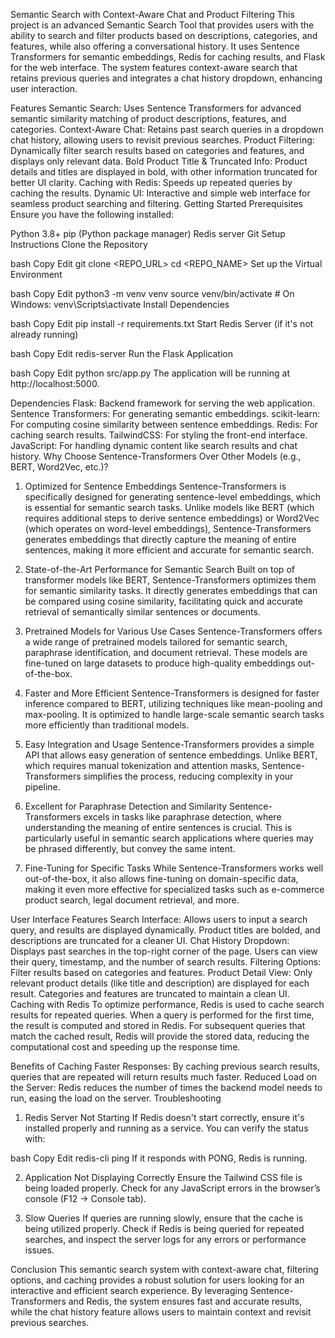 Semantic Search with Context-Aware Chat and Product Filtering
This project is an advanced Semantic Search Tool that provides users with the ability to search and filter products based on descriptions, categories, and features, while also offering a conversational history. It uses Sentence Transformers for semantic embeddings, Redis for caching results, and Flask for the web interface. The system features context-aware search that retains previous queries and integrates a chat history dropdown, enhancing user interaction.

Features
Semantic Search: Uses Sentence Transformers for advanced semantic similarity matching of product descriptions, features, and categories.
Context-Aware Chat: Retains past search queries in a dropdown chat history, allowing users to revisit previous searches.
Product Filtering: Dynamically filter search results based on categories and features, and displays only relevant data.
Bold Product Title & Truncated Info: Product details and titles are displayed in bold, with other information truncated for better UI clarity.
Caching with Redis: Speeds up repeated queries by caching the results.
Dynamic UI: Interactive and simple web interface for seamless product searching and filtering.
Getting Started
Prerequisites
Ensure you have the following installed:

Python 3.8+
pip (Python package manager)
Redis server
Git
Setup Instructions
Clone the Repository

bash
Copy
Edit
git clone <REPO_URL>
cd <REPO_NAME>
Set up the Virtual Environment

bash
Copy
Edit
python3 -m venv venv
source venv/bin/activate  # On Windows: venv\Scripts\activate
Install Dependencies

bash
Copy
Edit
pip install -r requirements.txt
Start Redis Server (if it's not already running)

bash
Copy
Edit
redis-server
Run the Flask Application

bash
Copy
Edit
python src/app.py
The application will be running at http://localhost:5000.

Dependencies
Flask: Backend framework for serving the web application.
Sentence Transformers: For generating semantic embeddings.
scikit-learn: For computing cosine similarity between sentence embeddings.
Redis: For caching search results.
TailwindCSS: For styling the front-end interface.
JavaScript: For handling dynamic content like search results and chat history.
Why Choose Sentence-Transformers Over Other Models (e.g., BERT, Word2Vec, etc.)?
1. Optimized for Sentence Embeddings
Sentence-Transformers is specifically designed for generating sentence-level embeddings, which is essential for semantic search tasks. Unlike models like BERT (which requires additional steps to derive sentence embeddings) or Word2Vec (which operates on word-level embeddings), Sentence-Transformers generates embeddings that directly capture the meaning of entire sentences, making it more efficient and accurate for semantic search.

2. State-of-the-Art Performance for Semantic Search
Built on top of transformer models like BERT, Sentence-Transformers optimizes them for semantic similarity tasks. It directly generates embeddings that can be compared using cosine similarity, facilitating quick and accurate retrieval of semantically similar sentences or documents.

3. Pretrained Models for Various Use Cases
Sentence-Transformers offers a wide range of pretrained models tailored for semantic search, paraphrase identification, and document retrieval. These models are fine-tuned on large datasets to produce high-quality embeddings out-of-the-box.

4. Faster and More Efficient
Sentence-Transformers is designed for faster inference compared to BERT, utilizing techniques like mean-pooling and max-pooling. It is optimized to handle large-scale semantic search tasks more efficiently than traditional models.

5. Easy Integration and Usage
Sentence-Transformers provides a simple API that allows easy generation of sentence embeddings. Unlike BERT, which requires manual tokenization and attention masks, Sentence-Transformers simplifies the process, reducing complexity in your pipeline.

6. Excellent for Paraphrase Detection and Similarity
Sentence-Transformers excels in tasks like paraphrase detection, where understanding the meaning of entire sentences is crucial. This is particularly useful in semantic search applications where queries may be phrased differently, but convey the same intent.

7. Fine-Tuning for Specific Tasks
While Sentence-Transformers works well out-of-the-box, it also allows fine-tuning on domain-specific data, making it even more effective for specialized tasks such as e-commerce product search, legal document retrieval, and more.

User Interface Features
Search Interface: Allows users to input a search query, and results are displayed dynamically. Product titles are bolded, and descriptions are truncated for a cleaner UI.
Chat History Dropdown: Displays past searches in the top-right corner of the page. Users can view their query, timestamp, and the number of search results.
Filtering Options: Filter results based on categories and features.
Product Detail View: Only relevant product details (like title and description) are displayed for each result. Categories and features are truncated to maintain a clean UI.
Caching with Redis
To optimize performance, Redis is used to cache search results for repeated queries. When a query is performed for the first time, the result is computed and stored in Redis. For subsequent queries that match the cached result, Redis will provide the stored data, reducing the computational cost and speeding up the response time.

Benefits of Caching
Faster Responses: By caching previous search results, queries that are repeated will return results much faster.
Reduced Load on the Server: Redis reduces the number of times the backend model needs to run, easing the load on the server.
Troubleshooting
1. Redis Server Not Starting
If Redis doesn't start correctly, ensure it's installed properly and running as a service. You can verify the status with:

bash
Copy
Edit
redis-cli ping
If it responds with PONG, Redis is running.

2. Application Not Displaying Correctly
Ensure the Tailwind CSS file is being loaded properly. Check for any JavaScript errors in the browser’s console (F12 → Console tab).

3. Slow Queries
If queries are running slowly, ensure that the cache is being utilized properly. Check if Redis is being queried for repeated searches, and inspect the server logs for any errors or performance issues.

Conclusion
This semantic search system with context-aware chat, filtering options, and caching provides a robust solution for users looking for an interactive and efficient search experience. By leveraging Sentence-Transformers and Redis, the system ensures fast and accurate results, while the chat history feature allows users to maintain context and revisit previous searches.
